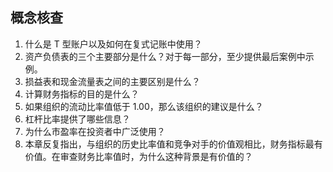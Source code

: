 ## 概念核查

1. 什么是 T 型账户以及如何在复式记账中使用？
2. 资产负债表的三个主要部分是什么？对于每一部分，至少提供最后案例中示例。
3. 损益表和现金流量表之间的主要区别是什么？
4. 计算财务指标的目的是什么？
5. 如果组织的流动比率值低于 1.00，那么该组织的建议是什么？
6. 杠杆比率提供了哪些信息？
7. 为什么市盈率在投资者中广泛使用？
8. 本章反复指出，与组织的历史比率值和竞争对手的价值观相比，财务指标最有价值。在审查财务比率值时，为什么这种背景是有价值的？
